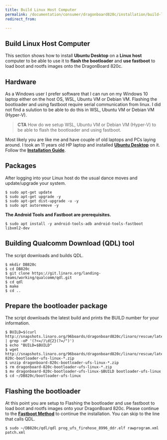 ```yaml
---
title: Build Linux Host Computer
permalink: /documentation/consumer/dragonboard820c/installation/build-linux-host.md.html
redirect_from:

---
```

## Build Linux Host Computer

This section shows how to install **Ubuntu Desktop** on a **Linux host** computer to be able to use it to **flash the bootloader** and **use fastboot** to load boot and rootfs images onto the DragonBoard 820c.

## Hardware

As a Windows user I prefer software that I can run on my Windows 10 laptop either on the host OS, WSL, Ubuntu VM or Debian VM.
Flashing the bootloader and using fastboot require serial communication from linux.
I did not find a sulution to be able to do this in WSL, Ubuntu VM or Debian VM (Hyper-V).

> **CTA** How do we setup WSL, Ubuntu VM or Debian VM (Hyper-V) to be able to flash the bootloader and using fastboot.  

Most likely you are like me and have couple of old laptops and PCs laying around. I took an 11 years old HP laptop and installed **[Ubuntu Desktop](http://releases.ubuntu.com/16.04.4/ubuntu-16.04.4-desktop-amd64.iso)** on it. Follow the **[Installation Guide](https://tutorials.ubuntu.com/tutorial/tutorial-install-ubuntu-desktop#0)**.

## Packages
After logging into your Linux host do the usual dance moves and update/upgrade your system.

```shell
$ sudo apt-get update
$ sudo apt-get upgrade -y
$ sudo apt-get dist-upgrade -u -y
$ sudo apt autoremove -y
```

**The Android Tools and Fastboot are prerequisites.**

```shell
$ sudo apt install -y android-tools-adb android-tools-fastboot libxml2-dev
```

## Building Qualcomm Download (QDL) tool
The script downloads and builds QDL.

```shell
$ mkdir DB820c
$ cd DB820c
$ git clone https://git.linaro.org/landing-teams/working/qualcomm/qdl.git
$ cd qdl
$ make
$ cd ..
```

## Prepare the bootloader package
The script downloads the latest build and prints the BUILD number for your information.

```shell
$ BUILD=$(curl http://snapshots.linaro.org/96boards/dragonboard820c/linaro/rescue/latest/ | grep -oP '(?<=/)\d{2}(?=/")')
$ echo "BUILD=$BUILD"
$ wget http://snapshots.linaro.org/96boards/dragonboard820c/linaro/rescue/latest/dragonboard-820c-bootloader-ufs-linux-*.zip
$ unzip dragonboard-820c-bootloader-ufs-linux-*.zip
$ rm dragonboard-820c-bootloader-ufs-linux-*.zip
$ mv dragonboard-820c-bootloader-ufs-linux-$BUILD bootloader-ufs-linux
$ cd ~/DB820c/bootloader-ufs-linux
```

## Flashing the bootloader

At this point you are setup to Flashing the bootloader and use fastboot to load boot and rootfs images onto your DragonBoard 820c.
Please continue to the **[Fastboot Method](linux-fastboot.md)** to continue the installation. You can skip to the line that calls QDL.

```shell
$ sudo ~/DB820c/qdl/qdl prog_ufs_firehose_8996_ddr.elf rawprogram.xml patch.xml
```

  
